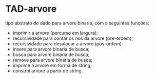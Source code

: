 # TAD-arvore
tipo abstrato de dado para arvore binaria, com a seguintes funções:
* imprimir a arvore (percurso em largura); 
* recursividade para contar os nos da arvore (pre-ordem);
* recursividade para desalocar a arvore (pos-ordem).
* insere para arvore binaria de busca;
* busca para arvore binaria de busca;
* remove para arvore binaria de busca;
* imprime a arvore em forma de string;
* constroi arvore a partir de string.
